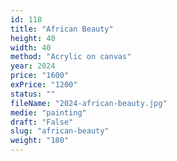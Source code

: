 ```yaml
---
id: 118
title: "African Beauty"
height: 40
width: 40
method: "Acrylic on canvas"
year: 2024
price: "1600"
exPrice: "1200"
status: ""
fileName: "2024-african-beauty.jpg"
medie: "painting"
draft: "False"
slug: "african-beauty"
weight: "180"
---
```


